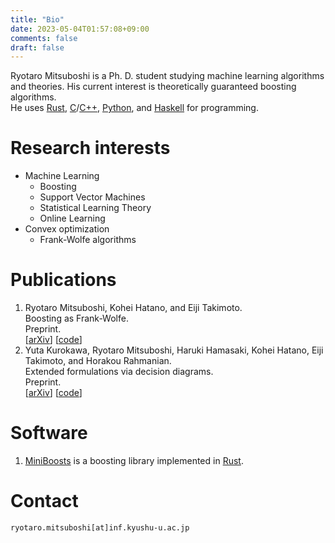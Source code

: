 ```yaml
---
title: "Bio"
date: 2023-05-04T01:57:08+09:00
comments: false
draft: false
---
```


Ryotaro Mitsuboshi is a Ph. D. student 
studying machine learning algorithms and theories.
His current interest is theoretically guaranteed boosting algorithms.  
He uses [Rust](https://www.rust-lang.org/), 
[C](https://clang.llvm.org/)/[C++](https://isocpp.org/), 
[Python](https://www.python.org/), and [Haskell](https://www.haskell.org/) 
for programming.


# Research interests
* Machine Learning
    - Boosting
    - Support Vector Machines
    - Statistical Learning Theory
    - Online Learning
* Convex optimization
    - Frank-Wolfe algorithms


# Publications
1. Ryotaro Mitsuboshi, Kohei Hatano, and Eiji Takimoto.  
   Boosting as Frank-Wolfe.  
   Preprint.  
   [[arXiv](https://arxiv.org/abs/2209.10831)]
   [[code](https://github.com/rmitsuboshi/boosting_as_frank_wolfe)]
2. Yuta Kurokawa, Ryotaro Mitsuboshi, Haruki Hamasaki, Kohei Hatano, Eiji Takimoto, and Horakou Rahmanian.  
   Extended formulations via decision diagrams.  
   Preprint.  
   [[arXiv](https://arxiv.org/abs/2211.06065)]
   [[code](https://bitbucket.org/kohei_hatano/codes_extended_formulation_nzdd/src/master/)]

# Software
1. [MiniBoosts](https://github.com/rmitsuboshi/miniboosts) is 
    a boosting library implemented in [Rust](https://www.rust-lang.org/).

# Contact
`ryotaro.mitsuboshi[at]inf.kyushu-u.ac.jp`

